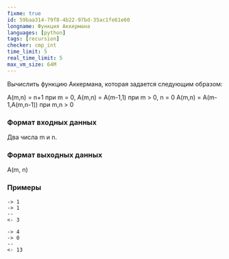 ```yaml
---
fixme: true
id: 59baa314-79f8-4b22-97bd-35ac1fe61e60
longname: Функция Аккермана
languages: [python]
tags: [recursion]
checker: cmp_int
time_limit: 5
real_time_limit: 5
max_vm_size: 64M
---
```



Вычислить функцию Аккермана, которая задается следующим образом:

A(m,n) = n+1 при m = 0,
A(m,n) = A(m-1,1) при m > 0, n = 0
A(m,n) = A(m-1,A(m,n-1)) при m,n > 0

### Формат входных данных

Два числа m и n.

### Формат выходных данных

A(m, n)

### Примеры

```
-> 1
-> 1
--
<- 3
```

```
-> 4
-> 0
--
<- 13
```
